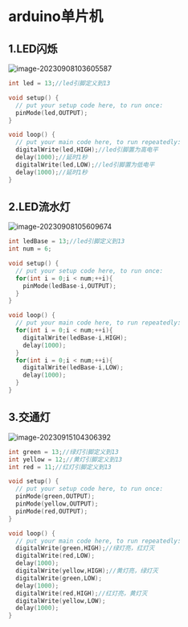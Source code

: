# arduino单片机

## 1.LED闪烁

![image-20230908103605587](C:\Users\29853\AppData\Roaming\Typora\typora-user-images\image-20230908103605587.png)

```c
int led = 13;//led引脚定义到13

void setup() {
  // put your setup code here, to run once:
  pinMode(led,OUTPUT);
}

void loop() {
  // put your main code here, to run repeatedly:
  digitalWrite(led,HIGH);//led引脚置为高电平
  delay(1000);//延时1秒
  digitalWrite(led,LOW);//led引脚置为低电平
  delay(1000);//延时1秒
}
```

## 2.LED流水灯

![image-20230908105609674](C:\Users\29853\AppData\Roaming\Typora\typora-user-images\image-20230908105609674.png)

```c
int ledBase = 13;//led引脚定义到13
int num = 6;

void setup() {
  // put your setup code here, to run once:
  for(int i = 0;i < num;++i){
    pinMode(ledBase-i,OUTPUT);
  }
}

void loop() {
  // put your main code here, to run repeatedly:
  for(int i = 0;i < num;++i){
    digitalWrite(ledBase-i,HIGH);
    delay(1000);
  }
  for(int i = 0;i < num;++i){
    digitalWrite(ledBase-i,LOW);
    delay(1000);
  }
}
```

## 3.交通灯

![image-20230915104306392](C:\Users\29853\AppData\Roaming\Typora\typora-user-images\image-20230915104306392.png)

```c
int green = 13;//绿灯引脚定义到13
int yellow = 12;//黄灯引脚定义到13
int red = 11;//红灯引脚定义到13

void setup() {
  // put your setup code here, to run once:
  pinMode(green,OUTPUT);
  pinMode(yellow,OUTPUT);
  pinMode(red,OUTPUT);
}

void loop() {
  // put your main code here, to run repeatedly:
  digitalWrite(green,HIGH);//绿灯亮，红灯灭
  digitalWrite(red,LOW);
  delay(1000);
  digitalWrite(yellow,HIGH);//黄灯亮，绿灯灭
  digitalWrite(green,LOW);
  delay(1000);
  digitalWrite(red,HIGH);//红灯亮，黄灯灭
  digitalWrite(yellow,LOW);
  delay(1000);
}
```

